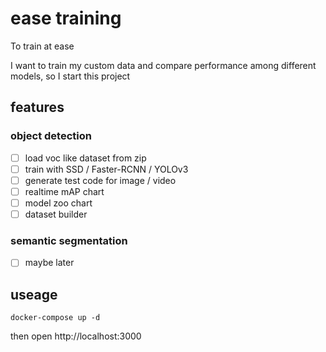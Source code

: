 # ease training

To train at ease

I want to train my custom data and compare performance among different models, so I start this project

## features

### object detection

- [ ] load voc like dataset from zip
- [ ] train with SSD / Faster-RCNN / YOLOv3
- [ ] generate test code for image / video
- [ ] realtime mAP chart
- [ ] model zoo chart
- [ ] dataset builder

### semantic segmentation

- [ ] maybe later

## useage

```
docker-compose up -d
```

then open http://localhost:3000